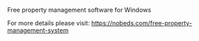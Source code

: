 Free property management software for Windows

For more details please visit:
https://nobeds.com/free-property-management-system
